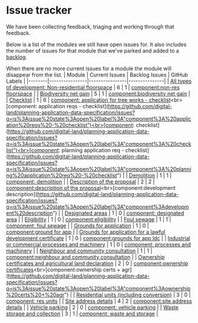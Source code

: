 # Issue tracker

We have been collecting feedback, triaging and working through that feedback.

Below is a list of the modules we still have open issues for. It also includes the number of issues for that module that we've parked and added to a [backlog](https://github.com/digital-land/planning-application-data-specification/issues?q=is%3Aissue%20state%3Aopen%20label%3ABacklog).

When there are no more current issues for a module the module will disappear from the list.
| Module | Current Issues | Backlog Issues | GitHub Labels |
|--------|----------------|----------------|---------------|
| [All types of development: Non-residential floorspace](https://github.com/digital-land/planning-application-data-specification/discussions/46) | 6 | 1 | [component:non-res floorspace](https://github.com/digital-land/planning-application-data-specification/issues?q=is%3Aissue%20state%3Aopen%20label%3A"component%3Anon-res%20floorspace") |
| [Biodiversity net gain](https://github.com/digital-land/planning-application-data-specification/discussions/53) | 5 | 1 | [component:biodiversity net gain](https://github.com/digital-land/planning-application-data-specification/issues?q=is%3Aissue%20state%3Aopen%20label%3A"component%3Abiodiversity%20net%20gain") |
| [Checklist](https://github.com/digital-land/planning-application-data-specification/discussions/55) | 1 | 6 | [component: application for tree works - checklist](https://github.com/digital-land/planning-application-data-specification/issues?q=is%3Aissue%20state%3Aopen%20label%3A"component%3A%20application%20for%20tree%20works%20-%20checklist")<br>[component: application reqs - checklist](https://github.com/digital-land/planning-application-data-specification/issues?q=is%3Aissue%20state%3Aopen%20label%3A"component%3A%20application%20reqs%20-%20checklist")<br>[component: checklist](https://github.com/digital-land/planning-application-data-specification/issues?q=is%3Aissue%20state%3Aopen%20label%3A"component%3A%20checklist")<br>[component: planning application req - checklist](https://github.com/digital-land/planning-application-data-specification/issues?q=is%3Aissue%20state%3Aopen%20label%3A"component%3A%20planning%20application%20req%20-%20checklist") |
| [Demolition](https://github.com/digital-land/planning-application-data-specification/discussions/60) | 1 | 1 | [component: demolition](https://github.com/digital-land/planning-application-data-specification/issues?q=is%3Aissue%20state%3Aopen%20label%3A"component%3A%20demolition") |
| [Description of the proposal](https://github.com/digital-land/planning-application-data-specification/discussions/45) | 2 | 2 | [component:description of the proposal](https://github.com/digital-land/planning-application-data-specification/issues?q=is%3Aissue%20state%3Aopen%20label%3A"component%3Adescription%20of%20the%20proposal")<br>[component:development description](https://github.com/digital-land/planning-application-data-specification/issues?q=is%3Aissue%20state%3Aopen%20label%3A"component%3Adevelopment%20description") |
| [Designated areas](https://github.com/digital-land/planning-application-data-specification/discussions/59) | 1 | 0 | [component: designated area](https://github.com/digital-land/planning-application-data-specification/issues?q=is%3Aissue%20state%3Aopen%20label%3A"component%3A%20designated%20area") |
| [Eligibility](https://github.com/digital-land/planning-application-data-specification/discussions/44) | 1 | 0 | [component:eligibility](https://github.com/digital-land/planning-application-data-specification/issues?q=is%3Aissue%20state%3Aopen%20label%3A"component%3Aeligibility") |
| [Foul sewage](https://github.com/digital-land/planning-application-data-specification/discussions/41) | 1 | 1 | [component: foul sewage](https://github.com/digital-land/planning-application-data-specification/issues?q=is%3Aissue%20state%3Aopen%20label%3A"component%3A%20foul%20sewage") |
| [Grounds for application](https://github.com/digital-land/planning-application-data-specification/discussions/90) | 1 | 0 | [component:ground for app](https://github.com/digital-land/planning-application-data-specification/issues?q=is%3Aissue%20state%3Aopen%20label%3A"component%3Aground%20for%20app") |
| [Grounds for application for a lawful development certificate](https://github.com/digital-land/planning-application-data-specification/discussions/91) | 1 | 0 | [component:grounds for app ldc](https://github.com/digital-land/planning-application-data-specification/issues?q=is%3Aissue%20state%3Aopen%20label%3A"component%3Agrounds%20for%20app%20ldc") |
| [Industrial or commercial processes and machinery](https://github.com/digital-land/planning-application-data-specification/discussions/95) | 1 | 0 | [component: processes and machinery](https://github.com/digital-land/planning-application-data-specification/issues?q=is%3Aissue%20state%3Aopen%20label%3A"component%3A%20processes%20and%20machinery") |
| [Neighbour and community consultation](https://github.com/digital-land/planning-application-data-specification/discussions/65) | 1 | 1 | [component:neighbour and community consultation](https://github.com/digital-land/planning-application-data-specification/issues?q=is%3Aissue%20state%3Aopen%20label%3A"component%3Aneighbour%20and%20community%20consultation") |
| [Ownership certificates and agricultural land declaration](https://github.com/digital-land/planning-application-data-specification/discussions/78) | 2 | 0 | [component:ownership certificates](https://github.com/digital-land/planning-application-data-specification/issues?q=is%3Aissue%20state%3Aopen%20label%3A"component%3Aownership%20certificates")<br>[component:ownership certs + agr](https://github.com/digital-land/planning-application-data-specification/issues?q=is%3Aissue%20state%3Aopen%20label%3A"component%3Aownership%20certs%20+%20agr") |
| [Residential units (including conversion)](https://github.com/digital-land/planning-application-data-specification/discussions/33) | 3 | 0 | [component: res units](https://github.com/digital-land/planning-application-data-specification/issues?q=is%3Aissue%20state%3Aopen%20label%3A"component%3A%20res%20units") |
| [Site address details](https://github.com/digital-land/planning-application-data-specification/discussions/70) | 4 | 2 | [component:site address details](https://github.com/digital-land/planning-application-data-specification/issues?q=is%3Aissue%20state%3Aopen%20label%3A"component%3Asite%20address%20details") |
| [Vehicle parking](https://github.com/digital-land/planning-application-data-specification/discussions/72) | 2 | 0 | [component: vehicle parking](https://github.com/digital-land/planning-application-data-specification/issues?q=is%3Aissue%20state%3Aopen%20label%3A"component%3A%20vehicle%20parking") |
| [Waste storage and collection](https://github.com/digital-land/planning-application-data-specification/discussions/84) | 3 | 1 | [component: waste and storage](https://github.com/digital-land/planning-application-data-specification/issues?q=is%3Aissue%20state%3Aopen%20label%3A"component%3A%20waste%20and%20storage") |